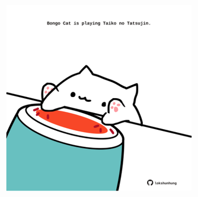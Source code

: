 <!-- built at 30/06/2025, 13:10:37 UTC -->
<p align="center">
  <img width="500" height="500" src="./ReadmeImage.svg">
</p>
